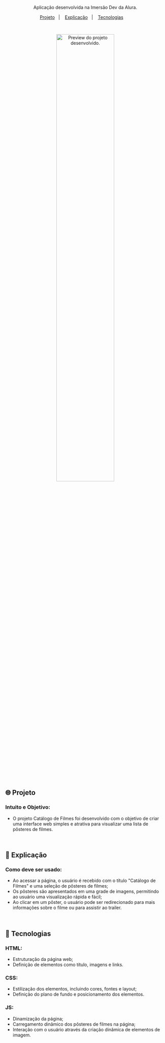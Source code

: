<p align="center">
Aplicação desenvolvida na Imersão Dev da Alura.
</p>

<p align="center">
  <a href="#-projeto">Projeto</a>&nbsp;&nbsp;&nbsp;|&nbsp;&nbsp;&nbsp;
  <a href="#-projeto">Explicação</a>&nbsp;&nbsp;&nbsp;|&nbsp;&nbsp;&nbsp;
  <a href="#-tecnologias">Tecnologias</a>&nbsp;&nbsp;&nbsp;&nbsp;&nbsp;&nbsp;
</p>

<br>

<p align="center">
  <img alt="Preview do projeto desenvolvido." src=".github/preview.png" width="60%">
</p>

## 🌐 Projeto
### Intuito e Objetivo:
- O projeto Catálogo de Filmes foi desenvolvido com o objetivo de criar uma interface web simples e atrativa para visualizar uma lista de pôsteres de filmes.

<br/>

## 🎯 Explicação 

### Como deve ser usado:
  - Ao acessar a página, o usuário é recebido com o título "Catálogo de Filmes" e uma seleção de pôsteres de filmes;
  - Os pôsteres são apresentados em uma grade de imagens, permitindo ao usuário uma visualização rápida e fácil;
  - Ao clicar em um pôster, o usuário pode ser redirecionado para mais informações sobre o filme ou para assistir ao trailer.

<br/>

## 🚀 Tecnologias

### HTML:
  - Estruturação da página web;
  - Definição de elementos como título, imagens e links.
### CSS:
  - Estilização dos elementos, incluindo cores, fontes e layout;
  - Definição do plano de fundo e posicionamento dos elementos.
### JS:
  - Dinamização da página;
  - Carregamento dinâmico dos pôsteres de filmes na página;
  - Interação com o usuário através da criação dinâmica de elementos de imagem.
